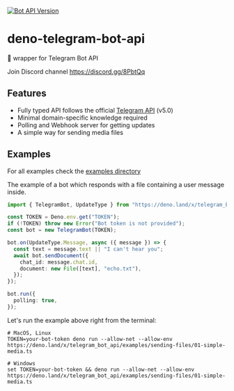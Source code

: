 [![Bot API Version](https://img.shields.io/badge/Bot%20API-v5.0-blue)](https://core.telegram.org/bots/api)

# deno-telegram-bot-api
🦕 wrapper for Telegram Bot API 

Join Discord channel https://discord.gg/8PbtQq

## Features
- Fully typed API follows the official [Telegram API](https://core.telegram.org/bots/api) (v5.0)
- Minimal domain-specific knowledge required
- Polling and Webhook server for getting updates
- A simple way for sending media files

## Examples

For all examples check the [examples directory](https://github.com/dfvgbh/deno-telegram-bot-api/tree/master/examples)

The example of a bot which responds with a file containing a user message inside.

```ts
import { TelegramBot, UpdateType } from "https://deno.land/x/telegram_bot_api/mod.ts"

const TOKEN = Deno.env.get("TOKEN");
if (!TOKEN) throw new Error("Bot token is not provided");
const bot = new TelegramBot(TOKEN);

bot.on(UpdateType.Message, async ({ message }) => {
  const text = message.text || "I can't hear you";
  await bot.sendDocument({
    chat_id: message.chat.id,
    document: new File([text], "echo.txt"),
  });
});

bot.run({
  polling: true,
});
```

Let's run the example above right from the terminal:
```shell script
# MacOS, Linux
TOKEN=your-bot-token deno run --allow-net --allow-env https://deno.land/x/telegram_bot_api/examples/sending-files/01-simple-media.ts
```
```shell script
# Windows
set TOKEN=your-bot-token && deno run --allow-net --allow-env https://deno.land/x/telegram_bot_api/examples/sending-files/01-simple-media.ts
```
